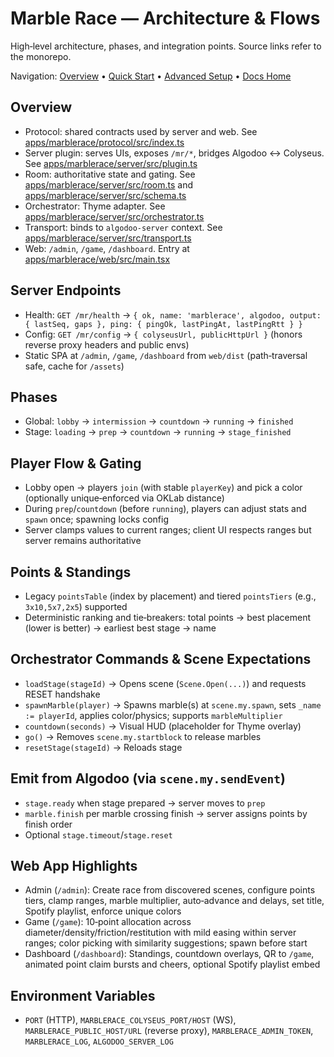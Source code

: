# Marble Race — Architecture & Flows

High‑level architecture, phases, and integration points. Source links refer to the monorepo.

Navigation: [Overview](./README.md) • [Quick Start](./quick-start.md) • [Advanced Setup](./advanced-setup.md) • [Docs Home](../README.md)

## Overview

- Protocol: shared contracts used by server and web. See [apps/marblerace/protocol/src/index.ts](../../apps/marblerace/protocol/src/index.ts)
- Server plugin: serves UIs, exposes `/mr/*`, bridges Algodoo ↔ Colyseus. See [apps/marblerace/server/src/plugin.ts](../../apps/marblerace/server/src/plugin.ts)
- Room: authoritative state and gating. See [apps/marblerace/server/src/room.ts](../../apps/marblerace/server/src/room.ts) and [apps/marblerace/server/src/schema.ts](../../apps/marblerace/server/src/schema.ts)
- Orchestrator: Thyme adapter. See [apps/marblerace/server/src/orchestrator.ts](../../apps/marblerace/server/src/orchestrator.ts)
- Transport: binds to `algodoo-server` context. See [apps/marblerace/server/src/transport.ts](../../apps/marblerace/server/src/transport.ts)
- Web: `/admin`, `/game`, `/dashboard`. Entry at [apps/marblerace/web/src/main.tsx](../../apps/marblerace/web/src/main.tsx)

## Server Endpoints

- Health: `GET /mr/health` → `{ ok, name: 'marblerace', algodoo, output: { lastSeq, gaps }, ping: { pingOk, lastPingAt, lastPingRtt } }`
- Config: `GET /mr/config` → `{ colyseusUrl, publicHttpUrl }` (honors reverse proxy headers and public envs)
- Static SPA at `/admin`, `/game`, `/dashboard` from `web/dist` (path‑traversal safe, cache for `/assets`)

## Phases

- Global: `lobby` → `intermission` → `countdown` → `running` → `finished`
- Stage: `loading` → `prep` → `countdown` → `running` → `stage_finished`

## Player Flow & Gating

- Lobby open → players `join` (with stable `playerKey`) and pick a color (optionally unique‑enforced via OKLab distance)
- During `prep`/`countdown` (before `running`), players can adjust stats and `spawn` once; spawning locks config
- Server clamps values to current ranges; client UI respects ranges but server remains authoritative

## Points & Standings

- Legacy `pointsTable` (index by placement) and tiered `pointsTiers` (e.g., `3x10,5x7,2x5`) supported
- Deterministic ranking and tie‑breakers: total points → best placement (lower is better) → earliest best stage → name

## Orchestrator Commands & Scene Expectations

- `loadStage(stageId)` → Opens scene (`Scene.Open(...)`) and requests RESET handshake
- `spawnMarble(player)` → Spawns marble(s) at `scene.my.spawn`, sets `_name := playerId`, applies color/physics; supports `marbleMultiplier`
- `countdown(seconds)` → Visual HUD (placeholder for Thyme overlay)
- `go()` → Removes `scene.my.startblock` to release marbles
- `resetStage(stageId)` → Reloads stage

## Emit from Algodoo (via `scene.my.sendEvent`)

- `stage.ready` when stage prepared → server moves to `prep`
- `marble.finish` per marble crossing finish → server assigns points by finish order
- Optional `stage.timeout`/`stage.reset`

## Web App Highlights

- Admin (`/admin`): Create race from discovered scenes, configure points tiers, clamp ranges, marble multiplier, auto‑advance and delays, set title, Spotify playlist, enforce unique colors
- Game (`/game`): 10‑point allocation across diameter/density/friction/restitution with mild easing within server ranges; color picking with similarity suggestions; spawn before start
- Dashboard (`/dashboard`): Standings, countdown overlays, QR to `/game`, animated point claim bursts and cheers, optional Spotify playlist embed

## Environment Variables

- `PORT` (HTTP), `MARBLERACE_COLYSEUS_PORT/HOST` (WS), `MARBLERACE_PUBLIC_HOST/URL` (reverse proxy), `MARBLERACE_ADMIN_TOKEN`, `MARBLERACE_LOG`, `ALGODOO_SERVER_LOG`

